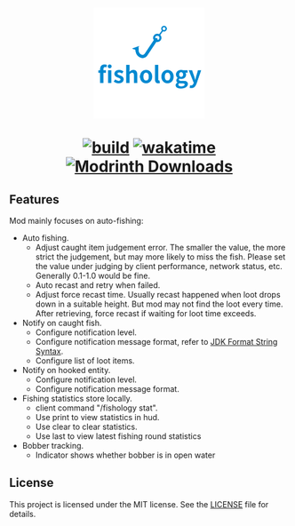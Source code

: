 <h1 style="text-align:center">
<img alt= "fishology logo" src="https://raw.githubusercontent.com/c0nstexpr/fishology/main/interact/src/main/resources/assets/fishology-interact/icon.png" width=200 height=200 />

[![build](https://github.com/c0nstexpr/fishology/actions/workflows/build.yml/badge.svg)](https://github.com/c0nstexpr/fishology/actions/workflows/build-and-test.yml)
[![wakatime](https://wakatime.com/badge/github/c0nstexpr/fishology.svg)](https://wakatime.com/badge/github/c0nstexpr/fishology)
[![Modrinth Downloads](https://img.shields.io/modrinth/dt/fishology)](https://modrinth.com/mod/fishology)

</h1>

## Features

Mod mainly focuses on auto-fishing:

- Auto fishing.
    - Adjust caught item judgement error. The smaller the value, the
      more strict the judgement, but may more likely to miss the fish. Please set the value under
      judging by client performance, network status, etc. Generally 0.1-1.0 would be fine.
  - Auto recast and retry when failed.
  - Adjust force recast time. Usually recast happened when loot drops down in a suitable height. But
    mod may not find the loot every time. After retrieving, force recast if waiting for loot time
    exceeds.
- Notify on caught fish.
    - Configure notification level.
    - Configure notification message format, refer to
      [JDK Format String Syntax](https://docs.oracle.com/en/java/javase/21/docs/api/java.base/java/util/Formatter.html#syntax).
    - Configure list of loot items.
- Notify on hooked entity.
    - Configure notification level.
    - Configure notification message format.
- Fishing statistics store locally.
    - client command "/fishology stat".
    - Use print to view statistics in hud.
    - Use clear to clear statistics.
  - Use last to view latest fishing round statistics
- Bobber tracking.
    - Indicator shows whether bobber is in open water

## License

This project is licensed under the MIT license. See the [LICENSE](LICENSE) file for details.
